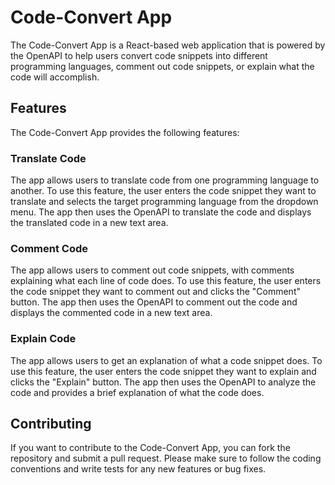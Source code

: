 # Code-Convert App

The Code-Convert App is a React-based web application that is powered by the OpenAPI to help users convert code snippets into different programming languages, comment out code snippets, or explain what the code will accomplish.

## Features

The Code-Convert App provides the following features:

### Translate Code

The app allows users to translate code from one programming language to another. To use this feature, the user enters the code snippet they want to translate and selects the target programming language from the dropdown menu. The app then uses the OpenAPI to translate the code and displays the translated code in a new text area.

### Comment Code

The app allows users to comment out code snippets, with comments explaining what each line of code does. To use this feature, the user enters the code snippet they want to comment out and clicks the "Comment" button. The app then uses the OpenAPI to comment out the code and displays the commented code in a new text area.

### Explain Code

The app allows users to get an explanation of what a code snippet does. To use this feature, the user enters the code snippet they want to explain and clicks the "Explain" button. The app then uses the OpenAPI to analyze the code and provides a brief explanation of what the code does.

## Contributing

If you want to contribute to the Code-Convert App, you can fork the repository and submit a pull request. Please make sure to follow the coding conventions and write tests for any new features or bug fixes.
